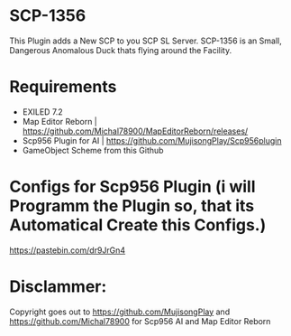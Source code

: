 # SCP-1356

This Plugin adds a New SCP to you SCP SL Server.
SCP-1356 is an Small, Dangerous Anomalous Duck thats flying around the Facility.

# Requirements
- EXILED 7.2
- Map Editor Reborn | https://github.com/Michal78900/MapEditorReborn/releases/
- Scp956 Plugin for AI | https://github.com/MujisongPlay/Scp956plugin
- GameObject Scheme from this Github

# Configs for Scp956 Plugin (i will Programm the Plugin so, that its Automatical Create this Configs.)

https://pastebin.com/dr9JrGn4

# Disclammer:
Copyright goes out to https://github.com/MujisongPlay and https://github.com/Michal78900 for Scp956 AI and Map Editor Reborn
